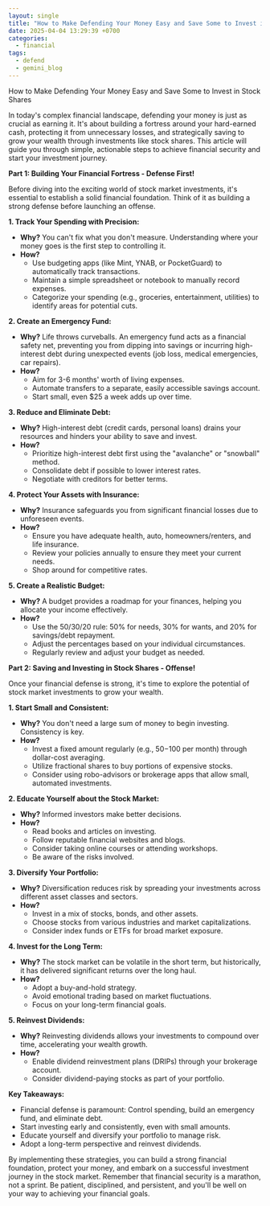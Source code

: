 ```yaml
---
layout: single
title: "How to Make Defending Your Money Easy and Save Some to Invest in Stock Shares"
date: 2025-04-04 13:29:39 +0700
categories:
  - financial
tags:
  - defend
  - gemini_blog
---
```


How to Make Defending Your Money Easy and Save Some to Invest in Stock Shares

In today's complex financial landscape, defending your money is just as crucial as earning it. It's about building a fortress around your hard-earned cash, protecting it from unnecessary losses, and strategically saving to grow your wealth through investments like stock shares. This article will guide you through simple, actionable steps to achieve financial security and start your investment journey.

**Part 1: Building Your Financial Fortress - Defense First!**

Before diving into the exciting world of stock market investments, it's essential to establish a solid financial foundation. Think of it as building a strong defense before launching an offense.

**1. Track Your Spending with Precision:**

* **Why?** You can't fix what you don't measure. Understanding where your money goes is the first step to controlling it.
* **How?**
    * Use budgeting apps (like Mint, YNAB, or PocketGuard) to automatically track transactions.
    * Maintain a simple spreadsheet or notebook to manually record expenses.
    * Categorize your spending (e.g., groceries, entertainment, utilities) to identify areas for potential cuts.

**2. Create an Emergency Fund:**

* **Why?** Life throws curveballs. An emergency fund acts as a financial safety net, preventing you from dipping into savings or incurring high-interest debt during unexpected events (job loss, medical emergencies, car repairs).
* **How?**
    * Aim for 3-6 months' worth of living expenses.
    * Automate transfers to a separate, easily accessible savings account.
    * Start small, even $25 a week adds up over time.

**3. Reduce and Eliminate Debt:**

* **Why?** High-interest debt (credit cards, personal loans) drains your resources and hinders your ability to save and invest.
* **How?**
    * Prioritize high-interest debt first using the "avalanche" or "snowball" method.
    * Consolidate debt if possible to lower interest rates.
    * Negotiate with creditors for better terms.

**4. Protect Your Assets with Insurance:**

* **Why?** Insurance safeguards you from significant financial losses due to unforeseen events.
* **How?**
    * Ensure you have adequate health, auto, homeowners/renters, and life insurance.
    * Review your policies annually to ensure they meet your current needs.
    * Shop around for competitive rates.

**5. Create a Realistic Budget:**

* **Why?** A budget provides a roadmap for your finances, helping you allocate your income effectively.
* **How?**
    * Use the 50/30/20 rule: 50% for needs, 30% for wants, and 20% for savings/debt repayment.
    * Adjust the percentages based on your individual circumstances.
    * Regularly review and adjust your budget as needed.

**Part 2: Saving and Investing in Stock Shares - Offense!**

Once your financial defense is strong, it's time to explore the potential of stock market investments to grow your wealth.

**1. Start Small and Consistent:**

* **Why?** You don't need a large sum of money to begin investing. Consistency is key.
* **How?**
    * Invest a fixed amount regularly (e.g., $50-$100 per month) through dollar-cost averaging.
    * Utilize fractional shares to buy portions of expensive stocks.
    * Consider using robo-advisors or brokerage apps that allow small, automated investments.

**2. Educate Yourself about the Stock Market:**

* **Why?** Informed investors make better decisions.
* **How?**
    * Read books and articles on investing.
    * Follow reputable financial websites and blogs.
    * Consider taking online courses or attending workshops.
    * Be aware of the risks involved.

**3. Diversify Your Portfolio:**

* **Why?** Diversification reduces risk by spreading your investments across different asset classes and sectors.
* **How?**
    * Invest in a mix of stocks, bonds, and other assets.
    * Choose stocks from various industries and market capitalizations.
    * Consider index funds or ETFs for broad market exposure.

**4. Invest for the Long Term:**

* **Why?** The stock market can be volatile in the short term, but historically, it has delivered significant returns over the long haul.
* **How?**
    * Adopt a buy-and-hold strategy.
    * Avoid emotional trading based on market fluctuations.
    * Focus on your long-term financial goals.

**5. Reinvest Dividends:**

* **Why?** Reinvesting dividends allows your investments to compound over time, accelerating your wealth growth.
* **How?**
    * Enable dividend reinvestment plans (DRIPs) through your brokerage account.
    * Consider dividend-paying stocks as part of your portfolio.

**Key Takeaways:**

* Financial defense is paramount: Control spending, build an emergency fund, and eliminate debt.
* Start investing early and consistently, even with small amounts.
* Educate yourself and diversify your portfolio to manage risk.
* Adopt a long-term perspective and reinvest dividends.

By implementing these strategies, you can build a strong financial foundation, protect your money, and embark on a successful investment journey in the stock market. Remember that financial security is a marathon, not a sprint. Be patient, disciplined, and persistent, and you'll be well on your way to achieving your financial goals.

